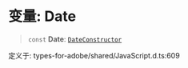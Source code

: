 # 变量: Date

> `const` **Date**: [`DateConstructor`](../interfaces/DateConstructor.md)

定义于: types-for-adobe/shared/JavaScript.d.ts:609
